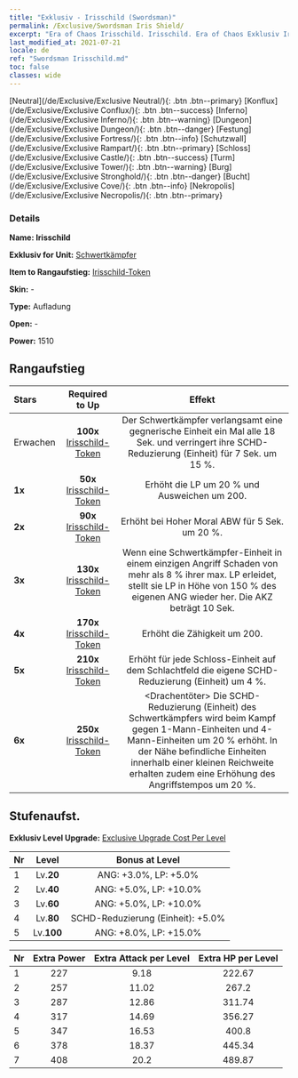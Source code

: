 ```yaml
---
title: "Exklusiv - Irisschild (Swordsman)"
permalink: /Exclusive/Swordsman Iris Shield/
excerpt: "Era of Chaos Irisschild. Irisschild. Era of Chaos Exklusiv Irisschild. Schwertkämpfer Exklusiv."
last_modified_at: 2021-07-21
locale: de
ref: "Swordsman Irisschild.md"
toc: false
classes: wide
---
```

 [Neutral](/de/Exclusive/Exclusive Neutral/){: .btn .btn--primary} [Konflux](/de/Exclusive/Exclusive Conflux/){: .btn .btn--success} [Inferno](/de/Exclusive/Exclusive Inferno/){: .btn .btn--warning} [Dungeon](/de/Exclusive/Exclusive Dungeon/){: .btn .btn--danger} [Festung](/de/Exclusive/Exclusive Fortress/){: .btn .btn--info} [Schutzwall](/de/Exclusive/Exclusive Rampart/){: .btn .btn--primary} [Schloss](/de/Exclusive/Exclusive Castle/){: .btn .btn--success} [Turm](/de/Exclusive/Exclusive Tower/){: .btn .btn--warning} [Burg](/de/Exclusive/Exclusive Stronghold/){: .btn .btn--danger} [Bucht](/de/Exclusive/Exclusive Cove/){: .btn .btn--info} [Nekropolis](/de/Exclusive/Exclusive Necropolis/){: .btn .btn--primary} 

### Details
 **Name: Irisschild** 

 **Exklusiv for Unit:** [Schwertkämpfer](/de/units/Swordsman/) 

 **Item to Rangaufstieg:** [Irisschild-Token](/ItemsDE/con_913/)

 **Skin:** -

 **Type:** Aufladung

 **Open:** -

 **Power:** 1510

## Rangaufstieg

  |     Stars    |  Required to Up | Effekt |
  |:-------------|:---------------:|:---------------:|
  |  Erwachen  | **100x** [Irisschild-Token](/ItemsDE/con_913/) | <Schildschmettern> Der Schwertkämpfer verlangsamt eine gegnerische Einheit ein Mal alle 18 Sek. und verringert ihre SCHD-Reduzierung (Einheit) für 7 Sek. um 15 %. |
  | **1x** <i class="fas fa-star"/> | **50x** [Irisschild-Token](/ItemsDE/con_913/) | Erhöht die LP um 20 % und Ausweichen um 200. |
  | **2x** <i class="fas fa-star"/> | **90x** [Irisschild-Token](/ItemsDE/con_913/) | Erhöht bei Hoher Moral ABW für 5 Sek. um 20 %. |
  | **3x** <i class="fas fa-star"/> | **130x** [Irisschild-Token](/ItemsDE/con_913/) | <Schadenserholung> Wenn eine Schwertkämpfer-Einheit in einem einzigen Angriff Schaden von mehr als 8 % ihrer max. LP erleidet, stellt sie LP in Höhe von 150 % des eigenen ANG wieder her. Die AKZ beträgt 10 Sek. |
  | **4x** <i class="fas fa-star"/> | **170x** [Irisschild-Token](/ItemsDE/con_913/) | Erhöht die Zähigkeit um 200. |
  | **5x** <i class="fas fa-star"/> | **210x** [Irisschild-Token](/ItemsDE/con_913/) | Erhöht für jede Schloss-Einheit auf dem Schlachtfeld die eigene SCHD-Reduzierung (Einheit) um 4 %. |
  | **6x** <i class="fas fa-star"/> | **250x** [Irisschild-Token](/ItemsDE/con_913/) | <Drachentöter> Die SCHD-Reduzierung (Einheit) des Schwertkämpfers wird beim Kampf gegen 1-Mann-Einheiten und 4-Mann-Einheiten um 20 % erhöht. In der Nähe befindliche Einheiten innerhalb einer kleinen Reichweite erhalten zudem eine Erhöhung des Angriffstempos um 20 %. |


## Stufenaufst.
 **Exklusiv Level Upgrade:** [Exclusive Upgrade Cost Per Level](/Exclusive/ExclusiveUpgradeCostPerLevel/)

  |  Nr  |   Level  | Bonus at Level |
  |:-----|:--------:|:--------------:|
  | 1 | Lv.**20** | ANG: +3.0%, LP: +5.0% |
  | 2 | Lv.**40** | ANG: +5.0%, LP: +10.0% |
  | 3 | Lv.**60** | ANG: +5.0%, LP: +10.0% |
  | 4 | Lv.**80** | SCHD-Reduzierung (Einheit): +5.0% |
  | 5 | Lv.**100** | ANG: +8.0%, LP: +15.0% |


  |  Nr  |  Extra Power | Extra Attack per Level | Extra HP per Level |
  |:-----|:--------:|:--------:|:--------:|
  | 1 | 227 | 9.18 | 222.67 |
  | 2 | 257 | 11.02 | 267.2 |
  | 3 | 287 | 12.86 | 311.74 |
  | 4 | 317 | 14.69 | 356.27 |
  | 5 | 347 | 16.53 | 400.8 |
  | 6 | 378 | 18.37 | 445.34 |
  | 7 | 408 | 20.2 | 489.87 |


